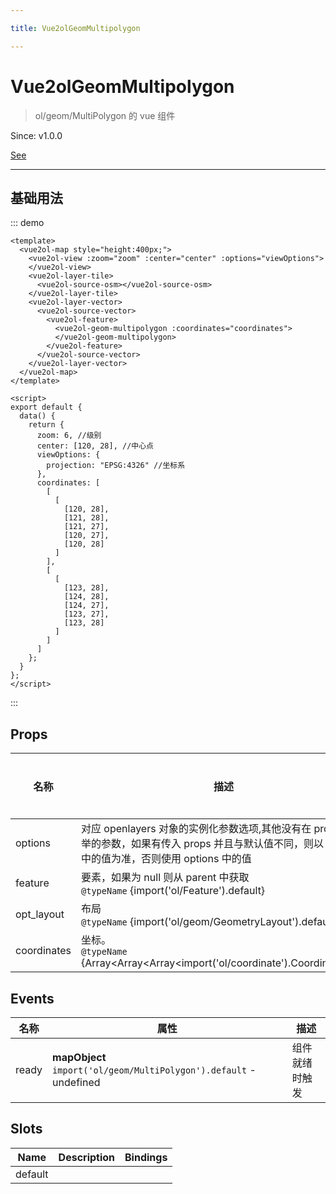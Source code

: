 ```yaml
---

title: Vue2olGeomMultipolygon

---
```


# Vue2olGeomMultipolygon

> ol/geom/MultiPolygon 的 vue 组件

Since: v1.0.0

[See](https://openlayers.org/en/latest/apidoc/module-ol_geom_MultiPolygon-MultiPolygon.html)

---

## 基础用法

::: demo

```vue
<template>
  <vue2ol-map style="height:400px;">
    <vue2ol-view :zoom="zoom" :center="center" :options="viewOptions">
    </vue2ol-view>
    <vue2ol-layer-tile>
      <vue2ol-source-osm></vue2ol-source-osm>
    </vue2ol-layer-tile>
    <vue2ol-layer-vector>
      <vue2ol-source-vector>
        <vue2ol-feature>
          <vue2ol-geom-multipolygon :coordinates="coordinates">
          </vue2ol-geom-multipolygon>
        </vue2ol-feature>
      </vue2ol-source-vector>
    </vue2ol-layer-vector>
  </vue2ol-map>
</template>

<script>
export default {
  data() {
    return {
      zoom: 6, //级别
      center: [120, 28], //中心点
      viewOptions: {
        projection: "EPSG:4326" //坐标系
      },
      coordinates: [
        [
          [
            [120, 28],
            [121, 28],
            [121, 27],
            [120, 27],
            [120, 28]
          ]
        ],
        [
          [
            [123, 28],
            [124, 28],
            [124, 27],
            [123, 27],
            [123, 28]
          ]
        ]
      ]
    };
  }
};
</script>
```

:::

## Props

| 名称        | 描述                                                                                                                                                  | 类型   | 取值范围 | 默认值 |
| ----------- | ----------------------------------------------------------------------------------------------------------------------------------------------------- | ------ | -------- | ------ |
| options     | 对应 openlayers 对象的实例化参数选项,其他没有在 props 中列举的参数，如果有传入 props 并且与默认值不同，则以 props 中的值为准，否则使用 options 中的值 | object | -        |        |
| feature     | 要素，如果为 null 则从 parent 中获取<br/>`@typeName` {import('ol/Feature').default}                                                                   | object | -        |        |
| opt_layout  | 布局<br/>`@typeName` {import('ol/geom/GeometryLayout').default}                                                                                       | object | -        |        |
| coordinates | 坐标。<br/>`@typeName` {Array<Array<Array<import('ol/coordinate').Coordinate>>>}                                                                      | array  | -        |        |

## Events

| 名称  | 属性                                                               | 描述           |
| ----- | ------------------------------------------------------------------ | -------------- |
| ready | **mapObject** `import('ol/geom/MultiPolygon').default` - undefined | 组件就绪时触发 |

## Slots

| Name    | Description | Bindings |
| ------- | ----------- | -------- |
| default |             |          |
